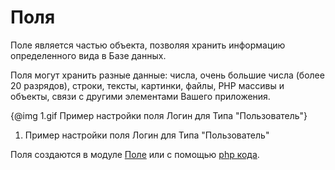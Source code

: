 # Поля

Поле является частью объекта, позволяя хранить информацию определенного вида в Базе данных. 

Поля могут хранить разные данные: числа, очень большие числа (более 20 разрядов), строки, тексты, картинки, файлы, PHP массивы и объекты, 
связи с другими элементами Вашего приложения.

{@img 1.gif Пример настройки поля Логин для Типа "Пользователь"}

1. Пример настройки поля Логин для Типа "Пользователь"

Поля создаются в модуле [Поле](#!/guide/guide_user_package_core_module_field) или с помощью [php кода](#!/guide/guide_developer_create_entity_field).




